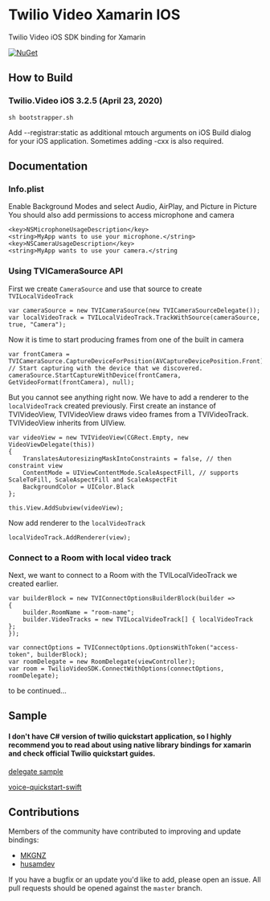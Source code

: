 # Twilio Video Xamarin IOS

Twilio Video iOS SDK binding for Xamarin

[![NuGet][nuget-img]][nuget-link]

[nuget-img]: https://img.shields.io/badge/nuget-3.2.5-blue.svg
[nuget-link]: https://www.nuget.org/packages/Twilio.Video.XamarinBinding

## How to Build

### Twilio.Video iOS 3.2.5 (April 23, 2020)
```
sh bootstrapper.sh
```

Add --registrar:static as additional mtouch arguments on iOS Build dialog for your iOS application.
Sometimes adding -cxx is also required.

## Documentation

### Info.plist
Enable Background Modes and select Audio, AirPlay, and Picture in Picture
You should also add permissions to access microphone and camera
```
<key>NSMicrophoneUsageDescription</key>
<string>MyApp wants to use your microphone.</string>
<key>NSCameraUsageDescription</key>
<string>MyApp wants to use your camera.</string
```
### Using TVICameraSource API
First we create ```CameraSource``` and use that source to create ```TVILocalVideoTrack```
```
var cameraSource = new TVICameraSource(new TVICameraSourceDelegate());
var localVideoTrack = TVILocalVideoTrack.TrackWithSource(cameraSource, true, "Camera");
```
Now it is time to start producing frames from one of the built in camera
```
var frontCamera = TVICameraSource.CaptureDeviceForPosition(AVCaptureDevicePosition.Front);
// Start capturing with the device that we discovered.
cameraSource.StartCaptureWithDevice(frontCamera, GetVideoFormat(frontCamera), null);
```
But you cannot see anything right now. We have to add a renderer to the ```localVideoTrack``` created previously.
First create an instance of TVIVideoView, TVIVideoView draws video frames from a TVIVideoTrack. 
TVIVideoView inherits from UIView.

```
var videoView = new TVIVideoView(CGRect.Empty, new VideoViewDelegate(this))
{
    TranslatesAutoresizingMaskIntoConstraints = false, // then constraint view
    ContentMode = UIViewContentMode.ScaleAspectFill, // supports ScaleToFill, ScaleAspectFill and ScaleAspectFit
    BackgroundColor = UIColor.Black
};

this.View.AddSubview(videoView);
```
Now add renderer to the ```localVideoTrack```
```
localVideoTrack.AddRenderer(view);
```
### Connect to a Room with local video track
Next, we want to connect to a Room with the TVILocalVideoTrack we created earlier.
```
var builderBlock = new TVIConnectOptionsBuilderBlock(builder =>
{
    builder.RoomName = "room-name";
    builder.VideoTracks = new TVILocalVideoTrack[] { localVideoTrack };
});

var connectOptions = TVIConnectOptions.OptionsWithToken("access-token", builderBlock);
var roomDelegate = new RoomDelegate(viewController);
var room = TwilioVideoSDK.ConnectWithOptions(connectOptions, roomDelegate);
```
to be continued...

## Sample

####  I don't have C# version of twilio quickstart application, so I highly recommend you to read about using native library bindings for xamarin and check official Twilio quickstart guides.

[delegate sample](sample)

[voice-quickstart-swift](https://github.com/twilio/video-quickstart-ios)

## Contributions

Members of the community have contributed to improving and update bindings:

- [MKGNZ](https://github.com/MKGNZ)
- [husamdev](https://github.com/husamdev)

If you have a bugfix or an update you'd like to add, please open an issue. 
All pull requests should be opened against the `master` branch.
